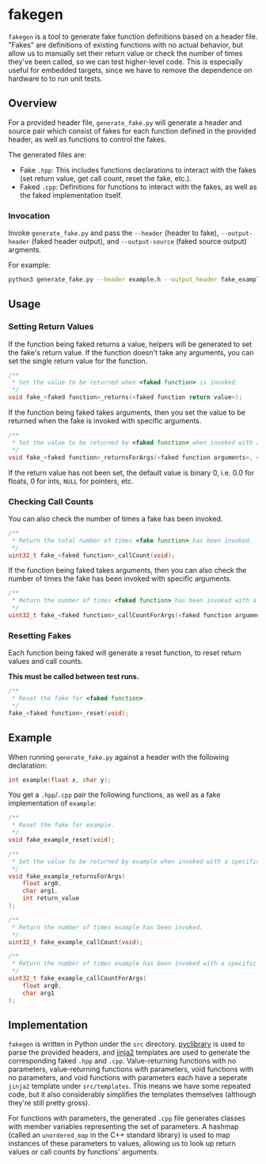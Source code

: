 # fakegen

`fakegen` is a tool to generate fake function definitions based on a header file. 
"Fakes" are definitions of existing functions with no actual behavior, but allow us to manually set their 
return value or check the number of times they've been called, so we can test higher-level code.
This is especially useful for embedded targets, since we have to remove the dependence on hardware to to run unit tests.

## Overview

For a provided header file, `generate_fake.py` will generate a header and source pair which consist of 
fakes for each function defined in the provided header, as well as functions to control the fakes.

The generated files are: 
- Fake `.hpp`: This includes functions declarations to interact with the fakes (set return value, get call count, reset the fake, etc.).
- Faked `.cpp`: Definitions for functions to interact with the fakes, as well as the faked implementation itself.

### Invocation

Invoke `generate_fake.py` and pass the `--header` (header to fake), `--output-header` (faked header output), and `--output-source` (faked source output) argments.  

For example:

```sh
python3 generate_fake.py --header example.h --output_header fake_example.hpp --output-source fake_example.cpp
```

## Usage

### Setting Return Values

If the function being faked returns a value, helpers will be generated to set the fake's return value.
If the function doesn't take any arguments, you can set the single return value for the function.
```c
/**
 * Set the value to be returned when <faked function> is invoked.
 */
void fake_<faked function>_returns(<faked function return value>);
```

If the function being faked takes arguments, then you set the value to be returned when the fake is invoked with specific arguments.
```c
/**
 * Set the value to be returned by <faked function> when invoked with a specific set of arguments.
 */
void fake_<faked function>_returnsForArgs(<faked function arguments>, <faked function return value>);
```

If the return value has not been set, the default value is binary 0, i.e. 0.0 for floats, 0 for ints, `NULL` for pointers, etc.

### Checking Call Counts

You can also check the number of times a fake has been invoked.

```c
/**
 * Return the total number of times <fake function> has been invoked.
 */
uint32_t fake_<faked function>_callCount(void);
```
If the function being faked takes arguments, then you can also check the number of times the fake has been invoked with specific arguments.

```c
/**
 * Return the number of times <faked function> has been invoked with a specific set of arguments.
 */
uint32_t fake_<faked function>_callCountForArgs(<faked function arguments>);
```

### Resetting Fakes

Each function being faked will generate a reset function, to reset return values and call counts.

**This must be called between test runs.**

```c
/**
 * Reset the fake for <faked function>.
 */
fake_<faked function>_reset(void);
```

## Example

When running `generate_fake.py` against a  header with the following declaration:

```c
int example(float x, char y);
```
You get a `.hpp`/`.cpp` pair the following functions, as well as a fake implementation of `example`: 

```c
/**
 * Reset the fake for example.
 */
void fake_example_reset(void);

/**
 * Set the value to be returned by example when invoked with a specific set of arguments.
 */
void fake_example_returnsForArgs(
    float arg0, 
    char arg1,
    int return_value
);

/**
 * Return the number of times example has been invoked.
 */
uint32_t fake_example_callCount(void);

/**
 * Return the number of times example has been invoked with a specific set of arguments.
 */
uint32_t fake_example_callCountForArgs(
    float arg0, 
    char arg1
);
```

## Implementation

`fakegen` is written in Python under the `src` directory. 
[pyclibrary](https://pyclibrary.readthedocs.io/en/latest/get_started/basic_usage.html#parsing-headers) is used to parse the provided headers, and
[jinja2](https://pypi.org/project/Jinja2/) templates are used to generate the corresponding faked `.hpp` and `.cpp`. Value-returning functions with no parameters, value-returning functions with parameters, void functions with no parameters, and void functions with parameters each have a seperate `jinja2` template under 
`src/templates`. This means we have some repeated code, but it also considerably simplifies the templates themselves (although they're still pretty gross).

For functions with parameters, the generated `.cpp` file generates classes with member variables representing the set of parameters.
A hashmap (called an `unordered_map` in the C++ standard library) is used to map instances of these parameters to values, allowing us 
to look up return values or call counts by functions' arguments.
